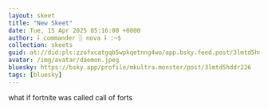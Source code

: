```yaml
---
layout: skeet
title: "New Skeet"
date: Tue, 15 Apr 2025 05:16:00 +0000
author: ⸸ commander ░ nova ⸸ :~$
collection: skeets
guid: at://did:plc:zzofxcatgqb5wpkqetnng4wo/app.bsky.feed.post/3lmtd5hddr226
avatar: /img/avatar/daemon.jpeg
bluesky: https://bsky.app/profile/mkultra.monster/post/3lmtd5hddr226
tags: [bluesky]
---
```


what if fortnite was called call of forts
